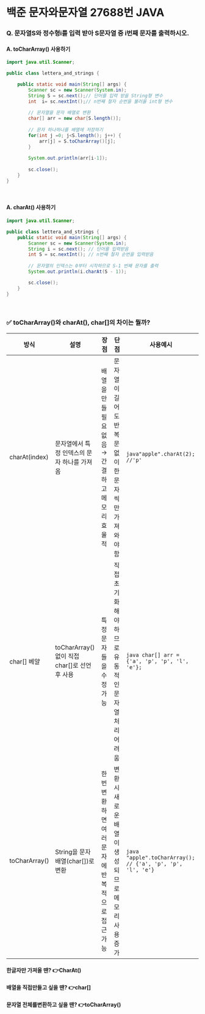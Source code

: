 # 백준 문자와문자열 27688번 JAVA

### Q. 문자열S와 정수형i를 입력 받아 S문자열 중 i번째 문자를 출력하시오.

#### A. toCharArray() 사용하기
```java
import java.util.Scanner;

public class lettera_and_strings {

	public static void main(String[] args) {
		Scanner sc = new Scanner(System.in);
		String S = sc.next();// 단어를 입력 받을 String형 변수
		int  i= sc.nextInt();// n번째 철자 순번을 불러올 int형 변수
		
		// 문자열을 문자 배열로 변환
		char[] arr = new char[S.length()];
		
		// 문자 하나하나를 배열에 저장하기
		for(int j =0; j<S.length(); j++) {
			arr[j] = S.toCharArray()[j];
		}
		
		System.out.println(arr[i-1]);
		
		sc.close();
	}
}

```

<br>

#### A. charAt() 사용하기
```java
import java.util.Scanner;

public class lettera_and_strings {
    public static void main(String[] args) {
        Scanner sc = new Scanner(System.in);
        String i = sc.next(); // 단어를 입력받음
        int S = sc.nextInt(); // n번째 철자 순번을 입력받음
        
        // 문자열의 인덱스는 0부터 시작하므로 S-1 번째 문자를 출력
        System.out.println(i.charAt(S - 1));

        sc.close();
    }
}

```

<br>

### ✅ toCharArray()와 charAt(), char[]의 차이는 뭘까?

|방식|설명|장점|단점|사용예시|
|--|--|--|--|--|
|charAt(index)|문자열에서 특정 인덱스의 문자 하나를 가져옴| 배열을 만들 필요 없음 → 간결하고 메모리 효율적|문자열이 길어도 반복문 없이 한 문자씩만 가져와야 함|```java"apple".charAt(2); //'p'```|
|char[] 베얄| toCharArray() 없이 직접 char[]로 선언 후 사용|특정 문자들을 수정 가능|직접 초기화해야 하므로 유동적인 문자열 처리 어려움|```java char[] arr = {'a', 'p', 'p', 'l', 'e'};```|
|toCharArray() | String을 문자 배열(char[])로 변환 | 한 번 변환하면 여러 문자에 반복적으로 접근 가능 |변환 시 새로운 배열이 생성되므로 메모리 사용 증가|```java "apple".toCharArray(); // {'a', 'p', 'p', 'l', 'e'}```|

#### 한글자만 가져올 땐? 👉CharAt()

#### 배열을 직접만들고 싶을 땐? 👉char[]

#### 문자열 전체를변환하고 싶을 땐? 👉toCharArray()

